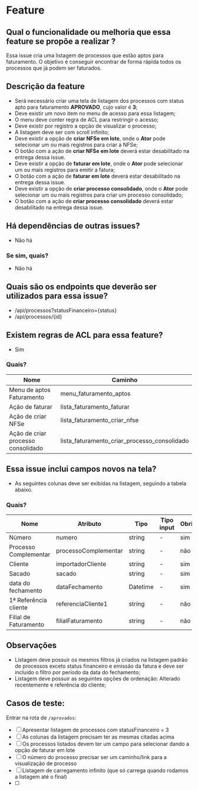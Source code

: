 # Feature

## Qual o funcionalidade ou melhoria que essa feature se propõe a realizar ?
Essa issue cria uma listagem de processos que estão aptos para faturamento. O objetivo é conseguir encontrar de forma rápida todos os processos que já podem ser faturados. 

## Descrição da feature
- Será necessário criar uma tela de listagem dos processos com status apto para faturamento **APROVADO**, cujo valor é **3**;
- Deve existir um novo item no menu de acesso para essa listagem;
- O menu deve conter regra de ACL para restringir o acesso;
- Deve existir por registro a opção de visualizar o processo;
- A listagem deve ser com scroll infinito;
- Deve existir a opção de **criar NFSe em lote**, onde o **Ator** pode selecionar um ou mais registros para criar a NFSe;
- O botão com a ação de **criar NFSe em lote** deverá estar desabilitado na entrega dessa issue.
- Deve existir a opção de **faturar em lote**, onde o **Ator** pode selecionar um ou mais registros para emitir a fatura;
- O botão com a ação de **faturar em lote** deverá estar desabilitado na entrega dessa issue.
- Deve existir a opção de **criar processo consolidado**, onde o **Ator** pode selecionar um ou mais registros para criar um processo consolidado;
- O botão com a ação de **criar processo consolidado** deverá estar desabilitado na entrega dessa issue.


## Há dependências de outras issues?
- Não há

### Se sim, quais?
- Não há


## Quais são os endpoints que deverão ser utilizados para essa issue?
- /api/processos?statusFinanceiro={status} 
- /api/processos/{id}

## Existem regras de ACL para essa feature?
- Sim

### Quais?
| Nome | Caminho |
| ------ | ------ |
| Menu de aptos Faturamento | menu_faturamento_aptos |
| Ação de faturar | lista_faturamento_faturar |
| Ação de criar NFSe | lista_faturamento_criar_nfse |
| Ação de criar processo consolidado | lista_faturamento_criar_processo_consolidado |

## Essa issue inclui campos novos na tela?
- As seguintes colunas deve ser exibidas na listagem, seguindo a tabela abaixo.

### Quais?

| Nome | Atributo | Tipo | Tipo input | Obrigatoriedade | Entidade de relacionamento | Atributo de relacionamento | Valor |
|------|----------|------|------------|-----------------|----------------------------|----------------------------|---------|
| Número | numero |string| - | sim | - | - | 2102ER00144 |-|
| Processo Complementar | processoComplementar | string | - | não | - | - | 2102ER00144 | - |
| Cliente | importadorCliente | string | - | sim | Cliente | codigo | 1118 | - |
| Sacado | sacado | string | - | sim | Cliente | codigo | 1118 | - |
| data do fechamento | dataFechamento | Datetime | - | sim | - | - | 10/08/2021 | - |
| 1ª Referência cliente | referenciaCliente1 | string | - | não | - | - | GF-4445 |
| Filial de Faturamento | filialFaturamento | string | - | não | Filial | codigo | 2 |


## Observações
- Listagem deve possuir os mesmos filtros já criados na listagem padrão de processos exceto status financeiro e emissão da fatura e deve ser incluído o filtro por período da data do fechamento;
- Listagem deve possuir as seguintes opções de ordenação: Alterado recentemente e referência do cliente;


## Casos de teste:
Entrar na rota de `/aprovados`:
- [ ] Apresentar listagem de processos com statusFinanceiro = 3
- [ ] As colunas da listagem precisam ter as mesmas citadas acima
- [ ] Os processos listados devem ter um campo para selecionar dando a opção de faturar em lote
- [ ] O número do processo precisar ser um caminho/link para a visualização de processo
- [ ] Listagem de carregamento infinito (que só carrega quando rodamos a listagem até o final)
- [ ] 
